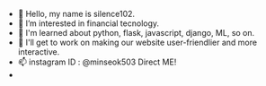- 👋 Hello, my name is silence102.
- 👀 I’m interested in financial tecnology.
- 🌱 I'm learned about python, flask, javascript, django, ML, so on.
- 💞️ I'll get to work on making our website user-friendlier and more interactive. 
- 📫 instagram ID : @minseok503 Direct ME!
- 
<!---
silence102/silence102 is a ✨ special ✨ repository because its `README.md` (this file) appears on your GitHub profile.
You can click the Preview link to take a look at your changes.
--->
